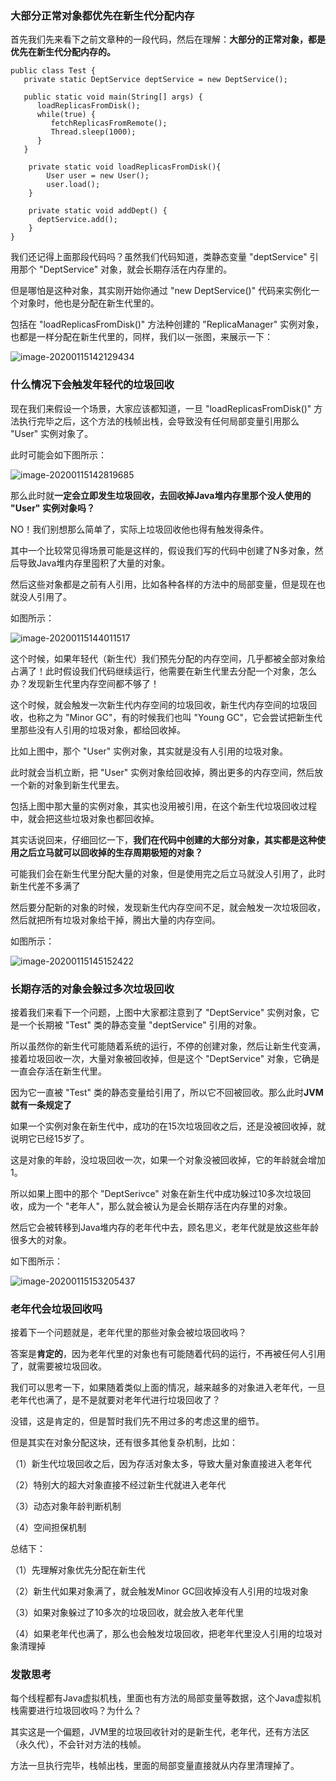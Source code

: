 ### 大部分正常对象都优先在新生代分配内存

首先我们先来看下之前文章种的一段代码，然后在理解：**大部分的正常对象，都是优先在新生代分配内存的。**

```
public class Test {
   private static DeptService deptService = new DeptService();
   
   public static void main(String[] args) {
      loadReplicasFromDisk();
      while(true) {
         fetchReplicasFromRemote();
         Thread.sleep(1000);
      }
   }
  
    private static void loadReplicasFromDisk(){
        User user = new User();
        user.load();
    }
    
    private static void addDept() {
      deptService.add();
    }
}
```

我们还记得上面那段代码吗？虽然我们代码知道，类静态变量 "deptService" 引用那个 "DeptService" 对象，就会长期存活在内存里的。

但是哪怕是这种对象，其实刚开始你通过 "new DeptService()" 代码来实例化一个对象时，他也是分配在新生代里的。

包括在 "loadReplicasFromDisk()" 方法种创建的 "ReplicaManager" 实例对象，也都是一样分配在新生代里的，同样，我们以一张图，来展示一下：

![image-20200115142129434](image/image-20200115142129434.jpg)

### 什么情况下会触发年轻代的垃圾回收

现在我们来假设一个场景，大家应该都知道，一旦 "loadReplicasFromDisk()" 方法执行完毕之后，这个方法的栈帧出栈，会导致没有任何局部变量引用那么 "User" 实例对象了。

此时可能会如下图所示：

![image-20200115142819685](image/image-20200115142819685.jpg)

那么此时就**一定会立即发生垃圾回收，去回收掉Java堆内存里那个没人使用的 "User" 实例对象吗？**

NO！我们别想那么简单了，实际上垃圾回收他也得有触发得条件。

其中一个比较常见得场景可能是这样的，假设我们写的代码中创建了N多对象，然后导致Java堆内存里囤积了大量的对象。

然后这些对象都是之前有人引用，比如各种各样的方法中的局部变量，但是现在也就没人引用了。

如图所示：

![image-20200115144011517](image/image-20200115144011517.jpg)

这个时候，如果年轻代（新生代）我们预先分配的内存空间，几乎都被全部对象给占满了！此时假设我们代码继续运行，他需要在新生代里去分配一个对象，怎么办？发现新生代里内存空间都不够了！

这个时候，就会触发一次新生代内存空间的垃圾回收，新生代内存空间的垃圾回收，也称之为 "Minor GC"，有的时候我们也叫 "Young GC"，它会尝试把新生代里那些没有人引用的垃圾对象，都给回收掉。

比如上图中，那个 "User" 实例对象，其实就是没有人引用的垃圾对象。

此时就会当机立断，把 "User" 实例对象给回收掉，腾出更多的内存空间，然后放一个新的对象到新生代里去。

包括上图中那大量的实例对象，其实也没用被引用，在这个新生代垃圾回收过程中，就会把这些垃圾对象也都回收掉。

其实话说回来，仔细回忆一下，**我们在代码中创建的大部分对象，其实都是这种使用之后立马就可以回收掉的生存周期极短的对象？**

可能我们会在新生代里分配大量的对象，但是使用完之后立马就没人引用了，此时新生代差不多满了

然后要分配新的对象的时候，发现新生代内存空间不足，就会触发一次垃圾回收，然后就把所有垃圾对象给干掉，腾出大量的内存空间。

如图所示：

![image-20200115145152422](image/image-20200115145152422.jpg)

### 长期存活的对象会躲过多次垃圾回收

接着我们来看下一个问题，上图中大家都注意到了 "DeptService" 实例对象，它是一个长期被 "Test" 类的静态变量 "deptService" 引用的对象。

所以虽然你的新生代可能随着系统的运行，不停的创建对象，然后让新生代变满，接着垃圾回收一次，大量对象被回收掉，但是这个 "DeptService" 对象，它确是一直会存活在新生代里。

因为它一直被 "Test" 类的静态变量给引用了，所以它不回被回收。那么此时**JVM就有一条规定了**  

如果一个实例对象在新生代中，成功的在15次垃圾回收之后，还是没被回收掉，就说明它已经15岁了。

这是对象的年龄，没垃圾回收一次，如果一个对象没被回收掉，它的年龄就会增加1。

所以如果上图中的那个 "DeptSerivce" 对象在新生代中成功躲过10多次垃圾回收，成为一个 "老年人"，那么就会被认为是会长期存活在内存里的对象。

然后它会被转移到Java堆内存的老年代中去，顾名思义，老年代就是放这些年龄很多大的对象。

如下图所示：

![image-20200115153205437](image/image-20200115153205437.jpg)

### 老年代会垃圾回收吗

接着下一个问题就是，老年代里的那些对象会被垃圾回收吗？

答案是**肯定的**，因为老年代里的对象也有可能随着代码的运行，不再被任何人引用了，就需要被垃圾回收。

我们可以思考一下，如果随着类似上面的情况，越来越多的对象进入老年代，一旦老年代也满了，是不是就要对老年代进行垃圾回收了？

没错，这是肯定的，但是暂时我们先不用过多的考虑这里的细节。

但是其实在对象分配这块，还有很多其他复杂机制，比如：

（1）新生代垃圾回收之后，因为存活对象太多，导致大量对象直接进入老年代

（2）特别大的超大对象直接不经过新生代就进入老年代

（3）动态对象年龄判断机制

（4）空间担保机制

总结下：

（1）先理解对象优先分配在新生代

（2）新生代如果对象满了，就会触发Minor GC回收掉没有人引用的垃圾对象

（3）如果对象躲过了10多次的垃圾回收，就会放入老年代里

（4）如果老年代也满了，那么也会触发垃圾回收，把老年代里没人引用的垃圾对象清理掉

### 发散思考

每个线程都有Java虚拟机栈，里面也有方法的局部变量等数据，这个Java虚拟机栈需要进行垃圾回收吗？为什么？

其实这是一个偏题，JVM里的垃圾回收针对的是新生代，老年代，还有方法区（永久代），不会针对方法的栈帧。

方法一旦执行完毕，栈帧出栈，里面的局部变量直接就从内存里清理掉了。

